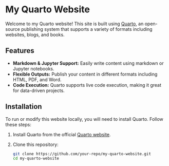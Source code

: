 # My Quarto Website

Welcome to my Quarto website! This site is built using [Quarto](https://quarto.org/), an open-source publishing system that supports a variety of formats including websites, blogs, and books.

## Features

- **Markdown & Jupyter Support:** Easily write content using markdown or Jupyter notebooks.
- **Flexible Outputs:** Publish your content in different formats including HTML, PDF, and Word.
- **Code Execution:** Quarto supports live code execution, making it great for data-driven projects.

## Installation

To run or modify this website locally, you will need to install Quarto. Follow these steps:

1. Install Quarto from the official [Quarto website](https://quarto.org/docs/get-started/).
2. Clone this repository:

   ```bash
   git clone https://github.com/your-repo/my-quarto-website.git
   cd my-quarto-website
